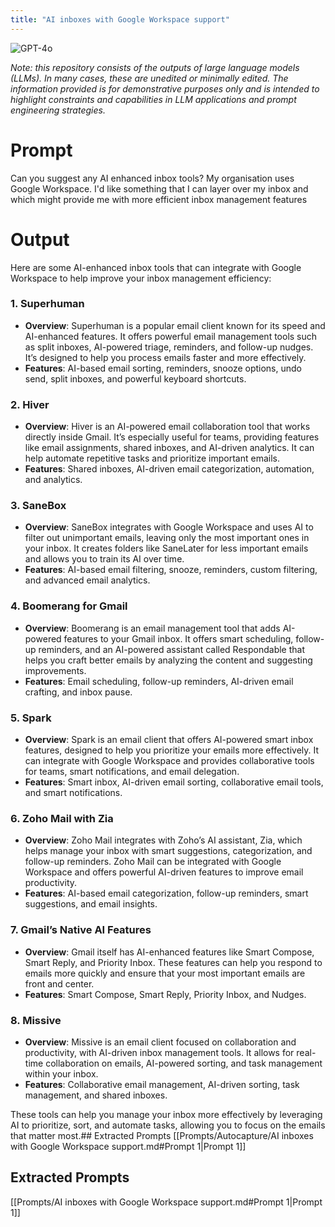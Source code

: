 ```yaml
---
title: "AI inboxes with Google Workspace support"
---
```

![GPT-4o](https://img.shields.io/badge/GPT--4o-3333FF?style=for-the-badge&logo=openai&logoColor=white)



*Note: this repository consists of the outputs of large language models (LLMs). In many cases, these are unedited or minimally edited. The information provided is for demonstrative purposes only and is intended to highlight constraints and capabilities in LLM applications and prompt engineering strategies.*


# Prompt

Can you suggest any AI enhanced inbox tools? My organisation uses Google Workspace. I'd like something that I can layer over my inbox and which might provide me with more efficient inbox management features

# Output
Here are some AI-enhanced inbox tools that can integrate with Google Workspace to help improve your inbox management efficiency:

### 1. **Superhuman**
   - **Overview**: Superhuman is a popular email client known for its speed and AI-enhanced features. It offers powerful email management tools such as split inboxes, AI-powered triage, reminders, and follow-up nudges. It’s designed to help you process emails faster and more effectively.
   - **Features**: AI-based email sorting, reminders, snooze options, undo send, split inboxes, and powerful keyboard shortcuts.

### 2. **Hiver**
   - **Overview**: Hiver is an AI-powered email collaboration tool that works directly inside Gmail. It’s especially useful for teams, providing features like email assignments, shared inboxes, and AI-driven analytics. It can help automate repetitive tasks and prioritize important emails.
   - **Features**: Shared inboxes, AI-driven email categorization, automation, and analytics.

### 3. **SaneBox**
   - **Overview**: SaneBox integrates with Google Workspace and uses AI to filter out unimportant emails, leaving only the most important ones in your inbox. It creates folders like SaneLater for less important emails and allows you to train its AI over time.
   - **Features**: AI-based email filtering, snooze, reminders, custom filtering, and advanced email analytics.

### 4. **Boomerang for Gmail**
   - **Overview**: Boomerang is an email management tool that adds AI-powered features to your Gmail inbox. It offers smart scheduling, follow-up reminders, and an AI-powered assistant called Respondable that helps you craft better emails by analyzing the content and suggesting improvements.
   - **Features**: Email scheduling, follow-up reminders, AI-driven email crafting, and inbox pause.

### 5. **Spark**
   - **Overview**: Spark is an email client that offers AI-powered smart inbox features, designed to help you prioritize your emails more effectively. It can integrate with Google Workspace and provides collaborative tools for teams, smart notifications, and email delegation.
   - **Features**: Smart inbox, AI-driven email sorting, collaborative email tools, and smart notifications.

### 6. **Zoho Mail with Zia**
   - **Overview**: Zoho Mail integrates with Zoho’s AI assistant, Zia, which helps manage your inbox with smart suggestions, categorization, and follow-up reminders. Zoho Mail can be integrated with Google Workspace and offers powerful AI-driven features to improve email productivity.
   - **Features**: AI-based email categorization, follow-up reminders, smart suggestions, and email insights.

### 7. **Gmail’s Native AI Features**
   - **Overview**: Gmail itself has AI-enhanced features like Smart Compose, Smart Reply, and Priority Inbox. These features can help you respond to emails more quickly and ensure that your most important emails are front and center.
   - **Features**: Smart Compose, Smart Reply, Priority Inbox, and Nudges.

### 8. **Missive**
   - **Overview**: Missive is an email client focused on collaboration and productivity, with AI-driven inbox management tools. It allows for real-time collaboration on emails, AI-powered sorting, and task management within your inbox.
   - **Features**: Collaborative email management, AI-driven sorting, task management, and shared inboxes.

These tools can help you manage your inbox more effectively by leveraging AI to prioritize, sort, and automate tasks, allowing you to focus on the emails that matter most.## Extracted Prompts
[[Prompts/Autocapture/AI inboxes with Google Workspace support.md#Prompt 1|Prompt 1]]





## Extracted Prompts
[[Prompts/AI inboxes with Google Workspace support.md#Prompt 1|Prompt 1]]

